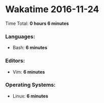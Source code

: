 # Wakatime 2016-11-24

Time Total: **0 hours 6 minutes**

### Languages:
- Bash: **6 minutes** 

### Editors:
- Vim: **6 minutes** 

### Operating Systems:
- Linux: **6 minutes** 

